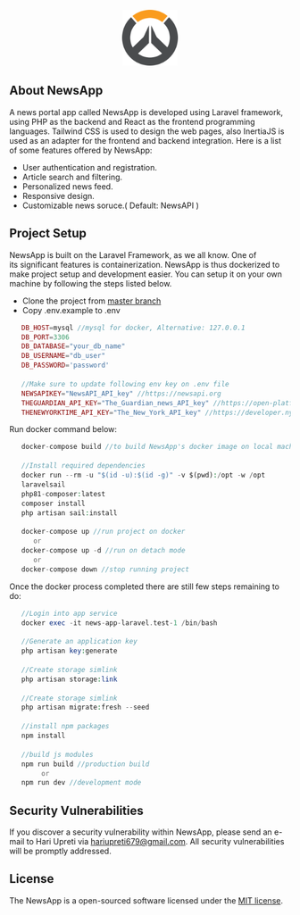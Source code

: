 <p align="center"><a href="https://laravel.com" target="_blank"><img src="public/assets/logo.png" width="100" alt="NewsApp Logo"></a></p>

## About NewsApp

A news portal app called NewsApp is developed using Laravel framework, using PHP as the backend and React as the frontend programming languages. Tailwind CSS is used to design the web pages, also InertiaJS is used as an adapter for the frontend and backend integration. Here is a list of some features offered by NewsApp:

- User authentication and registration.
- Article search and filtering.
- Personalized news feed.
- Responsive design.
- Customizable news soruce.( Default: NewsAPI )

## Project Setup
NewsApp is built on the Laravel Framework, as we all know. One of its significant features is containerization. NewsApp is thus dockerized to make project setup and development easier. You can setup it on your own machine by following the steps listed below.

 - Clone the project from [master branch]("https://github.com/hariupreti/news-app/tree/master") 
 - Copy .env.example to .env

```php
   DB_HOST=mysql //mysql for docker, Alternative: 127.0.0.1
   DB_PORT=3306
   DB_DATABASE="your_db_name"
   DB_USERNAME="db_user"
   DB_PASSWORD='password'

   //Make sure to update following env key on .env file
   NEWSAPIKEY="NewsAPI_API_key" //https://newsapi.org
   THEGUARDIAN_API_KEY="The_Guardian_news_API_key" //https://open-platform.theguardian.com/
   THENEWYORKTIME_API_KEY="The_New_York_API_key" //https://developer.nytimes.com
```

Run docker command below:
```php
   docker-compose build //to build NewsApp's docker image on local machine

   //Install required dependencies
   docker run --rm -u "$(id -u):$(id -g)" -v $(pwd):/opt -w /opt
   laravelsail
   php81-composer:latest
   composer install
   php artisan sail:install

   docker-compose up //run project on docker
      or
   docker-compose up -d //run on detach mode
      or
   docker-compose down //stop running project
 ```

 Once the docker process completed there are still few steps remaining to do:

 ```php
    //Login into app service
    docker exec -it news-app-laravel.test-1 /bin/bash

    //Generate an application key
    php artisan key:generate

    //Create storage simlink
    php artisan storage:link

    //Create storage simlink
    php artisan migrate:fresh --seed

    //install npm packages
    npm install

    //build js modules
    npm run build //production build
         or
    npm run dev //development mode
 ```
## Security Vulnerabilities

If you discover a security vulnerability within NewsApp, please send an e-mail to Hari Upreti via [hariupreti679@gmail.com](mailto:hariupreti679@gmail.com). All security vulnerabilities will be promptly addressed.

## License

The NewsApp is a open-sourced software licensed under the [MIT license](https://opensource.org/licenses/MIT).
